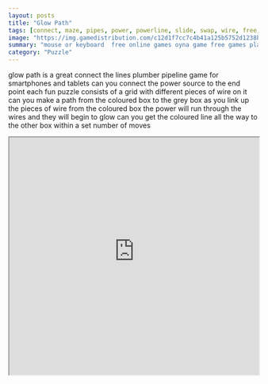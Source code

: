 ```yaml
---
layout: posts
title: "Glow Path"
tags: [connect, maze, pipes, power, powerline, slide, swap, wire, free, online, games, oyna, game, free, games, play, play, games]
image: "https://img.gamedistribution.com/c12d1f7cc7c4b41a125b5752d1238b03.jpg"
summary: "mouse or keyboard  free online games oyna game free games play play games"
category: "Puzzle"
---
```


glow path is a great connect the lines plumber pipeline game for smartphones and tablets can you connect the power source to the end point each fun puzzle consists of a grid with different pieces of wire on it can you make a path from the coloured box to the grey box as you link up the pieces of wire from the coloured box the power will run through the wires and they will begin to glow can you get the coloured line all the way to the other box within a set number of moves

<iframe width="100%" height="480px;" src="https://flash.gamedistribution.com?game=c12d1f7cc7c4b41a125b5752d1238b03"></iframe>